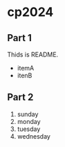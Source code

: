 # cp2024

## Part 1
Thids is README.
- itemA
- itenB

## Part 2
1. sunday
1. monday
1. tuesday
1. wednesday
